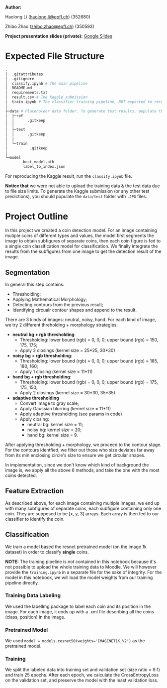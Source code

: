 **Author:**

Haolong Li (haolong.li@epfl.ch) (352680)

Zhibo Zhao (zhibo.zhao@epfl.ch) (350593)


**Project presentation slides (private):**
[Google Slides](https://docs.google.com/presentation/d/1kxMJbqidob9qSgez8DSIRGLMCH-XAGtPtUg_W2GR8ss/edit?usp=sharing)


# Expected File Structure
```python
.
│  .gitattributes
│  .gitignore
│  classify.ipynb # The main pipeline
│  README.md
│  requirements.txt
│  result.csv # The Kaggle submission
│  train.ipynb # The classifier training pipeline, NOT expected to rerun due to lack of training data in the repo.
│
├─data # Placeholder data folder. To generate test results, populate the test folder.
│  ├─ref
│  │      .gitkeep
│  │
│  ├─test
│  │      .gitkeep
│  │
│  └─train
│          .gitkeep
│
└─model
        best_model.pth
        label_to_index.json
```
For reproducing the Kaggle result, run the `classify.ipynb` file.

**Notice that** we were not able to upload the training data & the test data due to file size limits. To generate the Kaggle submission (or any other test predictions), you should populate the `data/test` folder with `.JPG` files.


# Project Outline

In this project we created a coin detection model. For an image containing mutiple coins of different types and values, the model first segments the image to obtain subfigures of separate coins, then each coin figure is fed to a single coin classification model for classification. We finally integrate the results from the subfigures from one image to get the detection result of the image.

## Segmentation
In general this step contains:
- Thresholding;
- Applying Mathematical Morphology;
- Detecting contours from the previous result;
- Identifying circualr contour shapes and append to the result.
  
There are 3 kinds of images: neutral, noisy, hand. For each kind of image, we try 2 different threholding + morphology strategies:
- **neutral bg + rgb thresholding**: 
  - Thresholding: lower bound (rgb) = 0, 0, 0; upper bound (rgb) = 150, 175, 175; 
  - Apply 2 closings (kernel size = 25\*25, 30\*30)
- **noisy bg + rgb thresholding**:
  - Thresholding: lower bound (rgb) = 0, 0, 0; upper bound (rgb) = 185, 180, 160; 
  - Apply 1 closing (kernel size = 11\*11)
- **hand bg + rgb thresholding**:
  - Thresholding: lower bound (rgb) = 0, 0, 0; upper bound (rgb) = 175, 175, 150; 
  - Apply 2 closings (kernel size = 30\*30, 35\*35)
- **adaptive thresholding**
  - Convert image to gray scale;
  - Apply Gaussian blurring (kernel size = 11*11)
  - Apply adaptive thresholding (see params in code)
  - Apply closing:
    - neutral bg: kernel size = 11;
    - noisy bg: kernel size = 20;
    - hand bg: kernel size = 9.

After applying thresholding + morphology, we proceed to the contour stage.
For the contours identfied, we filter out those who size deviates far away from its min enclosing circle's size to ensure we get circular shapes.

In implementation, since we don't know which kind of background the image is, we apply all the above 6 methods, and take the one with the most coins detected.

## Feature Extraction
As described above, for each image containing multiple images, we end up with many subfigures of separate coins, each subfigure containing only one coin. They are supposed to be [x, y, 3] arrays. Each array is then fed to our classifier to identify the coin.

## Classification
We train a model based the resnet pretrained model (on the image 1k dataset) in order to classify **single** coins.

**NOTE:** The training pipeline is not contained in this notebook because it's not possible to upload the whole training data to Moodle. We will however provide the `training.ipynb` in a separate file for the sake of integrity. For the model in this notebook, we will load the model weights from our training pipeline directly.

### Training Data Labeling
We used the labelImg package to label each coin and its position in the image. For each image, it ends up with a .xml file describing all the coins (class, position) in the image.

### Pretrained Model
We used `model = models.resnet50(weights='IMAGENET1K_V2')` as the pretrained model.

### Training
We split the labeled data into training set and validation set (size ratio = 9:1) and train 25 epochs. After each epoch, we calculate the CrossEntropyLoss on the validation set, and preserve the model with the least validation loss.